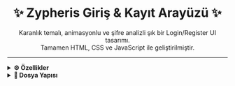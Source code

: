 <h1 align="center">✨ Zypheris Giriş & Kayıt Arayüzü ✨</h1>

<p align="center">
  Karanlık temalı, animasyonlu ve şifre analizli şık bir Login/Register UI tasarımı.<br>
  Tamamen HTML, CSS ve JavaScript ile geliştirilmiştir.
</p>

---

<details>
<summary><strong>⚙️ Özellikler</strong></summary>

- Giriş / Kayıt geçişi (animasyonlu)
- 👁️‍🗨️ Şifre göster/gizle
- 🔐 Şifre gücü analiz sistemi
- 💬 Anlık validasyon + hata mesajları
- ✉️ Şifre sıfırlama modal penceresi
- 🔔 Bildirim popup sistemi
- 🌟 Glow + partikül efektleri (butonlarda)
- Modern UI / UX yaklaşımı
- Google, Facebook, Discord giriş ikonları (demo)
</details>

<details>
<summary><strong>📂 Dosya Yapısı</strong></summary>

```plaintext
📁 zypheris-login-ui
├── index.html
├── styles.css
├── script.js
└── images/
    ├── zyp.png
    ├── zyp-eye.png
    ├── google-icon.png
    ├── facebook-icon.png
    └── discord-icon.png

yaml
Kopyala
Düzenle
</details>

<details>
<summary><strong>📸 Önizleme</strong></summary>

| Giriş Ekranı | Kayıt Ekranı |
|-------------|--------------|
| ![Login](images/zyp-login.png) | ![Register](images/zyp-register.png) |
</details>

---

## 🔒 Uyarı

> - Bu arayüz statiktir; arka uç (backend) doğrulama sistemi içermez.  
> - Sosyal medya giriş butonları sadece örnek davranış sergiler.

